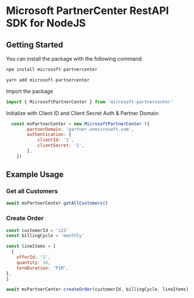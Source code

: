 # Microsoft PartnerCenter RestAPI SDK for NodeJS

## Getting Started

You can install the package with the following command:

```javascript
npm install microsoft-partnercenter
```

```javascript
yarn add microsoft-partnercenter
```

Import the package 

```javascript
import { MicrosoftPartnerCenter } from 'microsoft-partnercenter'
```

Initialize with Client ID and Client Secret Auth & Partner Domain:


```javascript
  const msPartnerCenter = new MicrosoftPartnerCenter ({
        partnerDomain: 'partner.onmicrosoft.com',
        authentication: {
            clientId: '1',
            clientSecret: '1',
        },
    })
```

## Example Usage

### Get all Customers

```javascript
await msPartnerCenter.getAllCustomers()
```

### Create Order

```javascript
const customerId = '123'
const billingCycle = 'monthly'

const lineItems = [
  {
    offerId: '1',
    quantity: 16,
    termDuration: 'P1M',
},
]

await msPartnerCenter.createOrder(customerId, billingCycle, lineItems)
```

